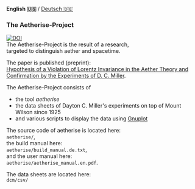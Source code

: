 **English 🇺🇸️** / [Deutsch 🇩🇪️](README.de.md)

### The Aetherise-Project

[![DOI](https://zenodo.org/badge/DOI/10.5281/zenodo.5801980.svg)](https://doi.org/10.5281/zenodo.5801980)  
The Aetherise-Project is the result of a research,  
targeted to distinguish aether and spacetime.


The paper is published (preprint):  
[Hypothesis of a Violation of Lorentz Invariance in the Aether Theory and Confirmation by the Experiments of D. C. Miller](https://vixra.org/abs/2109.0142).

The Aetherise-Project consists of
- the tool *aetherise*
- the data sheets of Dayton C. Miller's experiments on top of Mount Wilson since 1925
- and various scripts to display the data using [Gnuplot](http://www.gnuplot.info)

The source code of aetherise is located here:  
`aetherise/`,  
the build manual here:  
`aetherise/build_manual.de.txt`,  
and the user manual here:  
`aetherise/aetherise_manual.en.pdf`.

The data sheets are located here:  
`dcm/csv/`


